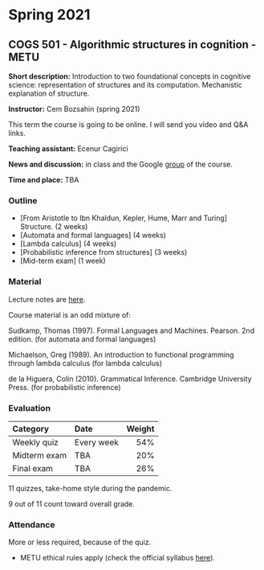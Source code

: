 # Spring 2021

COGS 501 - Algorithmic structures in cognition - METU 
-------------------------------------------------------

**Short description:** Introduction to two foundational concepts in cognitive science: representation of structures and its computation. Mechanistic explanation of structure.

**Instructor:** Cem Bozsahin (spring 2021)

 This term the course is going to be online. I will send you video and Q&A links.

**Teaching assistant:** Ecenur Cagirici

**News and discussion:** in class and the Google
[group](https://groups.google.com/forum/#!forum/metu-cogs-501-algorithmic-structures-in-cognition)
of the course. 

**Time and place:** TBA

### Outline

- [From Aristotle to Ibn Khaldun, Kepler, Hume, Marr and Turing] Structure. (2 weeks)
- [Automata and formal languages] (4 weeks)
- [Lambda calculus] (4 weeks)
- [Probabilistic inference from structures] (3 weeks)
- [Mid-term exam] (1 week)


### Material

Lecture notes are <a href="https://github.com/umutozge/cogs501">here</a>.

Course material is an odd mixture of:

Sudkamp, Thomas (1997). Formal Languages and Machines. Pearson. 2nd edition. (for automata and formal languages)

Michaelson, Greg (1989). An introduction to functional programming through lambda calculus (for lambda calculus)

de la Higuera, Colin (2010). Grammatical Inference. Cambridge University Press. (for probabilistic inference)




### Evaluation

|Category| Date | Weight |
:---|:---|---:
Weekly quiz | Every week | 54% 
Midterm exam  | TBA | 20%
Final exam | TBA | 26%

11 quizzes, take-home style during the pandemic.

9 out of 11 count toward overall grade.

### Attendance

More or less required, because of the quiz.

- METU ethical rules apply (check the official syllabus
  [here](https://odtusyllabus.metu.edu.tr/)).
